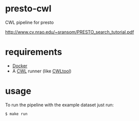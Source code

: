 # presto-cwl
CWL pipeline for presto

http://www.cv.nrao.edu/~sransom/PRESTO_search_tutorial.pdf

# requirements

* [Docker](https://www.docker.com/)
* A [CWL](http://www.commonwl.org/) runner (like [CWLtool](https://github.com/common-workflow-language/cwltool))
# usage


To run the pipeline with the example dataset just run:
```bash
$ make run
```

